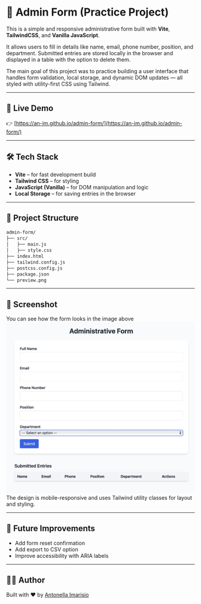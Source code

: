 # 📝 Admin Form (Practice Project)

This is a simple and responsive administrative form built with **Vite**, **TailwindCSS**, and **Vanilla JavaScript**.

It allows users to fill in details like name, email, phone number, position, and department. Submitted entries are stored locally in the browser and displayed in a table with the option to delete them.

The main goal of this project was to practice building a user interface that handles form validation, local storage, and dynamic DOM updates — all styled with utility-first CSS using Tailwind.

---

## 🚀 Live Demo

👉 [https://an-im.github.io/admin-form/](https://an-im.github.io/admin-form/)

---

## 🛠️ Tech Stack

- **Vite** – for fast development build
- **Tailwind CSS** – for styling
- **JavaScript (Vanilla)** – for DOM manipulation and logic
- **Local Storage** – for saving entries in the browser

---

## 📁 Project Structure

```
admin-form/
├── src/
│   ├── main.js
│   ├── style.css
├── index.html
├── tailwind.config.js
├── postcss.config.js
├── package.json
└── preview.png
```

---

## 📸 Screenshot

You can see how the form looks in the image above ![Preview](./preview.png)  
The design is mobile-responsive and uses Tailwind utility classes for layout and styling.

---

## 🔄 Future Improvements

- Add form reset confirmation
- Add export to CSV option
- Improve accessibility with ARIA labels

---

## 🧑‍💻 Author

Built with ❤️ by [Antonella Imarisio](https://github.com/An-im)
